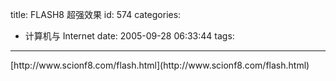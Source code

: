 title: FLASH8 超强效果
id: 574
categories:
  - 计算机与 Internet
date: 2005-09-28 06:33:44
tags:
---

<div id="msgcns!9697D6160EFEBC17!265" class="bvMsg">[http://www.scionf8.com/flash.html](http://www.scionf8.com/flash.html)
<div></div></div>